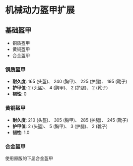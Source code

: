 # 机械动力盔甲扩展

## 基础盔甲
- 铜质盔甲
- 黄铜盔甲
- 合金盔甲

### 铜质盔甲
- **耐久度**: 
  165 (头盔)、
  240 (胸甲)、
  225 (护腿)、
  195 (靴子)
- **护甲值**: 
  2 (头盔)、
  4 (胸甲)、
  2 (护腿)、
  2 (靴子)
- **韧性**: 
  0
  
### 黄铜盔甲
 - **耐久度**:
  210 (头盔)、
  305 (胸甲)、
  285 (护腿)、
  245 (靴子)
 - **护甲值**: 
 2 (头盔)、
 5 (胸甲)、
 3 (护腿)、
 2 (靴子)
 - **韧性**: 
 1.0

### 合金盔甲
使用原版的下届合金盔甲